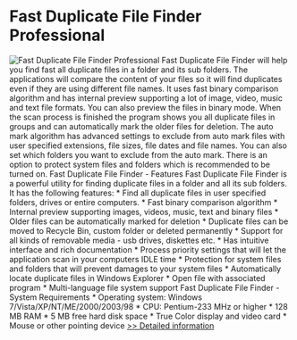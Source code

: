 # Fast Duplicate File Finder Professional
![Fast Duplicate File Finder Professional](https://mycommerce.akamaized.net/api/pimages/P300367195/BIG/300367195.GIF)
Fast Duplicate File Finder will help you find fast all duplicate files in a folder and its sub folders. The applications will compare the content of your files so it will find duplicates even if they are using different file names. It uses fast binary comparison algorithm and has internal preview supporting a lot of image, video, music and text file formats. You can also preview the files in binary mode. When the scan process is finished the program shows you all duplicate files in groups and can automatically mark the older files for deletion. The auto mark algorithm has advanced settings to exclude from auto mark files with user specified extensions, file sizes, file dates and file names. You can also set which folders you want to exclude from the auto mark. There is an option to protect system files and folders which is recommended to be turned on. Fast Duplicate File Finder - Features Fast Duplicate File Finder is a powerful utility for finding duplicate files in a folder and all its sub folders. It has the following features: * Find all duplicate files in user specified folders, drives or entire computers. * Fast binary comparison algorithm * Internal preview supporting images, videos, music, text and binary files * Older files can be automatically marked for deletion * Duplicate files can be moved to Recycle Bin, custom folder or deleted permanently * Support for all kinds of removable media - usb drives, diskettes etc. * Has intuitive interface and rich documentation * Process priority settings that will let the application scan in your computers IDLE time * Protection for system files and folders that will prevent damages to your system files * Automatically locate duplicate files in Windows Explorer * Open file with associated program * Multi-language file system support Fast Duplicate File Finder - System Requirements * Operating system: Windows 7/Vista/XP/NT/ME/2000/2003/98 * CPU: Pentium-233 MHz or higher * 128 MB RAM * 5 MB free hard disk space * True Color display and video card * Mouse or other pointing device
[>> Detailed information](https://secure.shareit.com/shareit/product.html?productid=300367195&affiliateid=200057808)